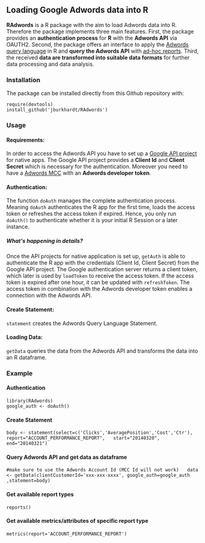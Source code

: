 ## Loading Google Adwords data into R ##

**RAdwords** is a R package with the aim to load Adwords data into R. Therefore the package implements three main features.
First, the package provides an **authentication process** for **R** with the **Adwords API** via OAUTH2.
Second, the package offers an interface to apply the [Adwords query language](https://developers.google.com/adwords/api/docs/guides/awql) in R and **query the Adwords API** with [ad-hoc reports](https://developers.google.com/adwords/api/docs/guides/reporting).
Third, the received **data are transformed into suitable data formats** for further data processing and data analysis.


### Installation ###

The package can be installed directly from this Github repository with:

`require(devtools)`  
`install_github('jburkhardt/RAdwords')`


### Usage ###

#### Requirements: ####
In order to access the Adwords API you have to set up a [Google API project](https://developers.google.com/console/help/) for native apps. The Google API project provides a **Client Id** and **Client Secret** which is necessary for the authentication. Moreover you need to have a [Adwords MCC](https://developers.google.com/adwords/api/docs/signingup) with an **Adwords developer token**.

#### Authentication: ####
The function `doAuth` manages the complete authentication process. Meaning `doAuth` authenticates the R app for the first time, loads the access token or refreshes the access token if expired. Hence, you only run `doAuth()` to authenticate whether it is your initial R Session or a later instance.

##### What's happening in details? #####
Once the API projects for native application is set up, `getAuth` is able to authenticate the R app with the credentials (Client Id, Client Secret) from the Google API project. The Google authentication server returns a client token, which later is used by `loadToken` to receive the access token. If the access token is expired after one hour, it can be updated with `refreshToken`. The access token in combination with the Adwords developer token enables a connection with the Adwords API.

#### Create Statement: ####
`statement` creates the Adwords Query Language Statement.

#### Loading Data: ####
`getData` queries the data from the Adwords API and transforms the data into an R dataframe.

### Example ###

#### Authentication ####
`library(RAdwords)`  
`google_auth <- doAuth()`
#### Create Statement ####
`body <- statement(select=c('Clicks','AveragePosition','Cost','Ctr'),  
                  report="ACCOUNT_PERFORMANCE_REPORT",  
                  start="20140320",  
                  end="20140321")`  
#### Query Adwords API and get data as dataframe ####
`#make sure to use the Adwords Account Id (MCC Id will not work)  
data <- getData(clientCustomerId='xxx-xxx-xxxx', google_auth=google_auth ,statement=body)`
#### Get available report types ####
`reports()`
#### Get available metrics/attributes of specific report type ####
`metrics(report='ACCOUNT_PERFORMANCE_REPORT')`
